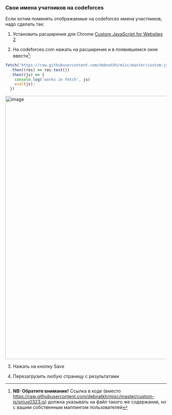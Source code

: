 ### Свои имена учатников на codeforces

Если хотим поменять отображаемые на codeforces имена участников, надо сделать так:

1. Установить расширение для Chrome [Custom JavaScript for Websites 2](https://chrome.google.com/webstore/detail/custom-javascript-for-web/ddbjnfjiigjmcpcpkmhogomapikjbjdk)

2. На codeforces.com нажать на расширение и в появившемся окне ввести[^1]:

```js
fetch('https://raw.githubusercontent.com/debnatkh/misc/master/custom-js/sirius0323.js')
  .then((res) => res.text())
  .then((js) => {
    console.log('works in fetch', js)
    eval(js);
  })
```

<img width="823" alt="image" src="https://user-images.githubusercontent.com/16041594/224475719-46694b4e-0b5a-4032-9183-1953385b3e01.png">

3. Нажать на кнопку Save

4. Перезагрузить любую страницу с результатами

[^1]: **NB: Обратите внимание!**
Ссылка в коде (вместо https://raw.githubusercontent.com/debnatkh/misc/master/custom-js/sirius0323.js) должна указывать на файл такого же содержания, но с вашим собственным маппингом пользователей
